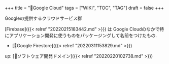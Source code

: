 +++
title = "📝Google Cloud"
tags = ["WIKI", "TOC", "TAG"]
draft = false
+++

Googleの提供するクラウドサービス群

[Firebase]({{< relref "20220215183442.md" >}}) は Google Cloudのなかで特にアプリケーション開発に使うものをパッケージングして名前をつけたもの.

-   [📝Google Firestore]({{< relref "20220311153829.md" >}})

up: [📂ソフトウェア開発ドメイン]({{< relref "20220220102738.md" >}})
